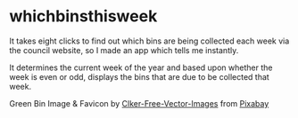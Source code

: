 # whichbinsthisweek

It takes eight clicks to find out which bins are being collected each week via the council website, so I made an app which tells me instantly.

It determines the current week of the year and based upon whether the week is even or odd, displays the bins that are due to be collected that week.

Green Bin Image & Favicon by <a href="https://pixabay.com/users/clker-free-vector-images-3736/?utm_source=link-attribution&utm_medium=referral&utm_campaign=image&utm_content=310936">Clker-Free-Vector-Images</a> from <a href="https://pixabay.com//?utm_source=link-attribution&utm_medium=referral&utm_campaign=image&utm_content=310936">Pixabay</a>